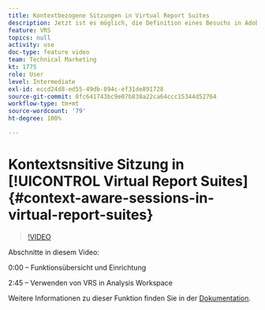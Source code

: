 ```yaml
---
title: Kontextbezogene Sitzungen in Virtual Report Suites
description: Jetzt ist es möglich, die Definition eines Besuchs in Adobe Analytics nicht-destruktiv mithilfe einer Virtual Report Suite zu ändern. Wir zeigen Ihnen, wie Sie dies tun können und welche Optionen zur Verfügung stehen.
feature: VRS
topics: null
activity: use
doc-type: feature video
team: Technical Marketing
kt: 1775
role: User
level: Intermediate
exl-id: eccd24d8-ed55-49db-894c-ef31de891728
source-git-commit: 8fc641743bc9e07b838a22ca64ccc15344d52764
workflow-type: tm+mt
source-wordcount: '79'
ht-degree: 100%

---
```


# Kontextsnsitive Sitzung in [!UICONTROL Virtual Report Suites] {#context-aware-sessions-in-virtual-report-suites}

>[!VIDEO](https://video.tv.adobe.com/v/23545/?quality=12&learn=on)

Abschnitte in diesem Video:

0:00 – Funktionsübersicht und Einrichtung

2:45 – Verwenden von VRS in Analysis Workspace

Weitere Informationen zu dieser Funktion finden Sie in der [Dokumentation](https://experienceleague.adobe.com/docs/analytics/components/virtual-report-suites/vrs-mobile-visit-processing.html?lang=de).
